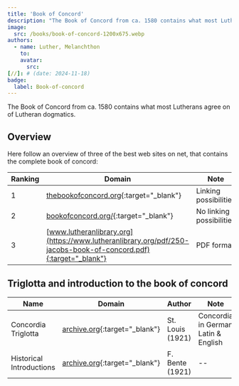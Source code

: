 ```yaml
---
title: 'Book of Concord'
description: "The Book of Concord from ca. 1580 contains what most Lutherans agree on of Lutheran dogmatics."
image:
  src: /books/book-of-concord-1200x675.webp
authors:
  - name: Luther, Melanchthon
    to: 
    avatar:
      src: 
[//]: # (date: 2024-11-18)
badge:
  label: Book-of-concord
---
```


The Book of Concord from ca. 1580 contains what most Lutherans agree on of Lutheran dogmatics.

## Overview
Here follow an overview of three of the best web sites on net, that contains the complete book of concord:

| Ranking | Domain      | Note |
| --- | --------- | ----------- |
| 1 | [thebookofconcord.org](https://thebookofconcord.org/three-universal-or-ecumenical-creeds/){:target="_blank"} | Linking possibilities |
| 2 | [bookofconcord.org/](https://bookofconcord.org/){:target="_blank"} | No linking possibilities |
| 3 | [www.lutheranlibrary.org](https://www.lutheranlibrary.org/pdf/250-jacobs-book-of-concord.pdf){:target="_blank"} | PDF format |

## Triglotta and introduction to the book of concord

| Name | Domain      | Author | Note |
| --- | --------- | ----------- | --- |
| Concordia Triglotta | [archive.org](https://archive.org/details/concordiatriglot0000unse/mode/2up){:target="_blank"} | St. Louis (1921) | Concordia in German Latin & English |
| Historical Introductions | [archive.org](https://archive.org/details/bente-historical-introductions-triglotta-from-ocr2/mode/1up){:target="_blank"} | F. Bente (1921) | -- |

